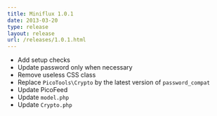 ```yaml
---
title: Miniflux 1.0.1
date: 2013-03-20
type: release
layout: release
url: /releases/1.0.1.html
---
```


* Add setup checks
* Update password only when necessary 
* Remove useless CSS class
* Replace `PicoTools\Crypto` by the latest version of `password_compat`
* Update PicoFeed
* Update `model.php`
* Update `Crypto.php`
